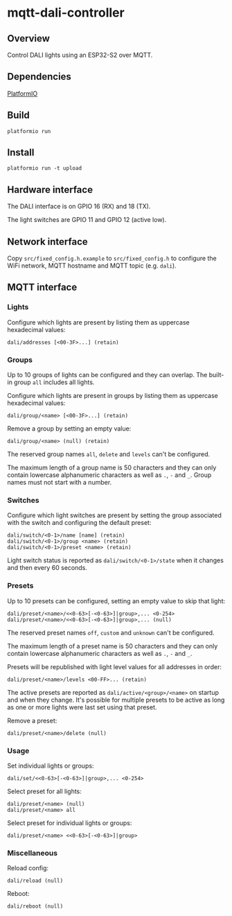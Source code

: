 # mqtt-dali-controller

## Overview
Control DALI lights using an ESP32-S2 over MQTT.

## Dependencies
[PlatformIO](https://platformio.org/)

## Build
`platformio run`

## Install
`platformio run -t upload`

## Hardware interface
The DALI interface is on GPIO 16 (RX) and 18 (TX).

The light switches are GPIO 11 and GPIO 12 (active low).

## Network interface
Copy `src/fixed_config.h.example` to `src/fixed_config.h` to configure the WiFi
network, MQTT hostname and MQTT topic (e.g. `dali`).

## MQTT interface

### Lights

Configure which lights are present by listing them as uppercase hexadecimal
values:
```
dali/addresses [<00-3F>...] (retain)
```

### Groups

Up to 10 groups of lights can be configured and they can overlap. The built-in
group `all` includes all lights.

Configure which lights are present in groups by listing them as uppercase hexadecimal
values:
```
dali/group/<name> [<00-3F>...] (retain)
```

Remove a group by setting an empty value:
```
dali/group/<name> (null) (retain)
```

The reserved group names `all`, `delete` and `levels` can't be configured.

The maximum length of a group name is 50 characters and they can only contain
lowercase alphanumeric characters as well as `.`, `-` and `_`. Group names must
not start with a number.

### Switches

Configure which light switches are present by setting the group associated with
the switch and configuring the default preset:
```
dali/switch/<0-1>/name [name] (retain)
dali/switch/<0-1>/group <name> (retain)
dali/switch/<0-1>/preset <name> (retain)
```

Light switch status is reported as `dali/switch/<0-1>/state` when it changes
and then every 60 seconds.

### Presets

Up to 10 presets can be configured, setting an empty value to skip that light:

```
dali/preset/<name>/<<0-63>[-<0-63>]|group>,... <0-254>
dali/preset/<name>/<<0-63>[-<0-63>]|group>,... (null)
```

The reserved preset names `off`, `custom` and `unknown` can't be configured.

The maximum length of a preset name is 50 characters and they can only contain
lowercase alphanumeric characters as well as `.`, `-` and `_`.

Presets will be republished with light level values for all addresses in order:
```
dali/preset/<name>/levels <00-FF>... (retain)
```

The active presets are reported as `dali/active/<group>/<name>` on startup and
when they change. It's possible for multiple presets to be active as long as one
or more lights were last set using that preset.

Remove a preset:

```
dali/preset/<name>/delete (null)
```

### Usage

Set individual lights or groups:

```
dali/set/<<0-63>[-<0-63>]|group>,... <0-254>
```

Select preset for all lights:

```
dali/preset/<name> (null)
dali/preset/<name> all
```

Select preset for individual lights or groups:

```
dali/preset/<name> <<0-63>[-<0-63>]|group>
```

### Miscellaneous

Reload config:

```
dali/reload (null)
```

Reboot:

```
dali/reboot (null)
```
